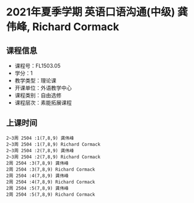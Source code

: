 # 2021年夏季学期 英语口语沟通(中级) 龚伟峰, Richard Cormack






## 课程信息

- 课程号：FL1503.05
- 学分：1
- 教学类型：理论课
- 开课单位：外语教学中心
- 课程类别：自由选修
- 课程层次：素能拓展课程

## 上课时间

```
2~3周 2504 :1(7,8,9) 龚伟峰
2~3周 2504 :1(7,8,9) Richard Cormack
2~3周 2504 :2(7,8,9) 龚伟峰
2~3周 2504 :2(7,8,9) Richard Cormack
2周 2504 :3(7,8,9) 龚伟峰
2周 2504 :3(7,8,9) Richard Cormack
2周 2504 :4(7,8,9) 龚伟峰
2周 2504 :4(7,8,9) Richard Cormack
2周 2504 :5(7,8,9) 龚伟峰
2周 2504 :5(7,8,9) Richard Cormack
```

